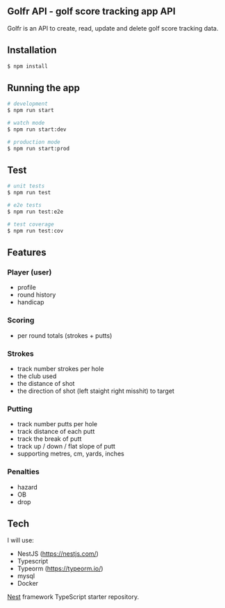## Golfr API - golf score tracking app API

Golfr is an API to create, read, update and delete golf score tracking data.

## Installation

```bash
$ npm install
```

## Running the app

```bash
# development
$ npm run start

# watch mode
$ npm run start:dev

# production mode
$ npm run start:prod
```

## Test

```bash
# unit tests
$ npm run test

# e2e tests
$ npm run test:e2e

# test coverage
$ npm run test:cov
```

## Features

### Player (user)
- profile
- round history
- handicap

### Scoring
- per round totals (strokes + putts)

### Strokes
- track number strokes per hole
- the club used
- the distance of shot
- the direction of shot (left staight right misshit) to target

### Putting
- track number putts per hole
- track distance of each putt
- track the break of putt
- track up / down / flat slope of putt
- supporting metres, cm, yards, inches

### Penalties
- hazard
- OB
- drop

## Tech

I will use:

- NestJS (https://nestjs.com/)
- Typescript
- Typeorm (https://typeorm.io/) 
- mysql
- Docker

[Nest](https://github.com/nestjs/nest) framework TypeScript starter repository.